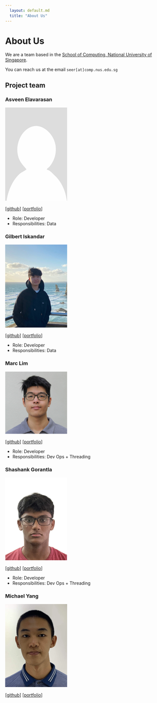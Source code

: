 ```yaml
---
  layout: default.md
  title: "About Us"
---
```


# About Us

We are a team based in the [School of Computing, National University of Singapore](http://www.comp.nus.edu.sg).

You can reach us at the email `seer[at]comp.nus.edu.sg`

## Project team

### Asveen Elavarasan

<img src="images/ashea10.png" width="200px">

[[github](http://github.com/ashea10)] [[portfolio](team/ashea10.md)]

* Role: Developer
* Responsibilities: Data

### Gilbert Iskandar

<img src="images/gilbb.png" width="200px">

[[github](http://github.com/gilbb)] [[portfolio](team/gilbb.md)]

* Role: Developer
* Responsibilities: Data

### Marc Lim

<img src="images/marchjlim.png" width="200px">

[[github](http://github.com/marchjlim)]
[[portfolio](team/marchjlim.md)]

* Role: Developer
* Responsibilities: Dev Ops + Threading

### Shashank Gorantla

<img src="images/shadhankkk.png" width="200px">

[[github](http://github.com/shadhankkk)]
[[portfolio](team/shadhankkk.md)]

* Role: Developer
* Responsibilities: Dev Ops + Threading

### Michael Yang

<img src="images/michaelyql.png" width="200px">

[[github](http://github.com/michaelyql)] [[portfolio](team/michaelyql.md)]
